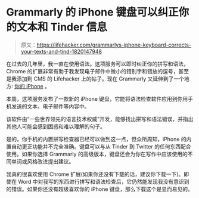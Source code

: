 # Grammarly 的 iPhone 键盘可以纠正你的文本和 Tinder 信息

> 原文：<https://lifehacker.com/grammarlys-iphone-keyboard-corrects-your-texts-and-tind-1820147948>

在过去的几年里，我一直在使用语法。这项服务可以即时纠正你的拼写和语法，Chrome 的扩展非常有助于我发现电子邮件中微小的错别字和错放的逗号，甚至是我添加到 CMS 的 Lifehacker 上的帖子。现在 Grammarly 又延伸到了一个地方: [你的 iPhone](https://itunes.apple.com/nz/app/grammarly-keyboard/id1158877342?mt=8) 。



本周，这项服务发布了一款新的 iPhone 键盘，它能将语法检查软件应用到你用手机发送的文本、电子邮件等内容中。

该软件由“一些世界领先的语言技术权威”开发，能够找出拼写和语法错误，并指出其他人可能会感到困惑和难以理解的句子。

是的，你手机的内置拼写检查器已经可以做到这一点，但众所周知，iPhone 的内置自动更正功能并不完全准确。键盘可以与从 Tinder 到 Twitter 的任何东西配合使用。如果你选择 Grammarly 的高级版本，键盘还会为你在写作中应该使用的不同单词或风格改进提出建议。

我真的很喜欢使用 Chrome 扩展(如果你还没有下载的话，建议你下载一下)。即使在 Word 中对我写的东西进行拼写和语法检查后，它仍然能发现我没有意识到的错误。如果你还没有超级喜欢你的 iPhone 键盘，那么下载这个是显而易见的。